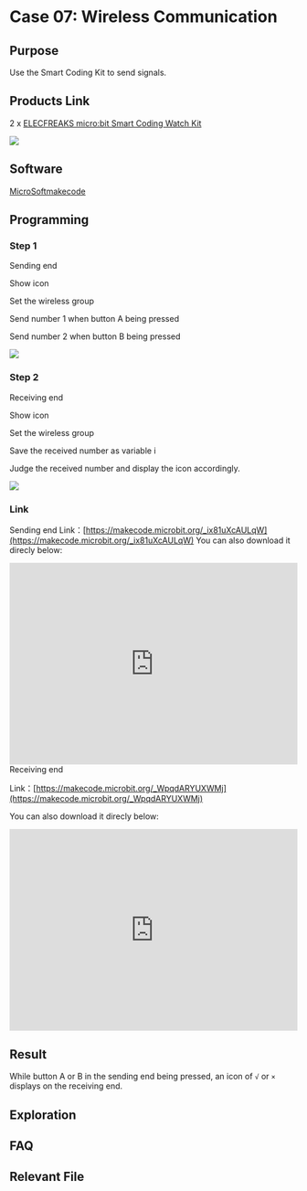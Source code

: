 # Case 07: Wireless Communication

## Purpose

 Use the Smart Coding Kit to send signals. 

## Products Link

2 x [ELECFREAKS micro:bit Smart Coding Watch Kit](https://www.elecfreaks.com/micro-bit-smart-coding-kit.html)


![](./images/smart_coding_kit_case_07_01.png)


## Software

[MicroSoftmakecode](https://makecode.microbit.org/#)

## Programming

### Step 1
 Sending end

 Show icon

 Set the wireless group

 Send number 1 when button A being pressed

 Send number 2 when button B being pressed

  ![](./images/smart_coding_kit_case_07_02.png)

### Step 2
 Receiving end

 Show icon

 Set the wireless group

 Save the received number as variable i

 Judge the received number and display the icon accordingly.

  ![](./images/smart_coding_kit_case_07_03.png)




### Link
 Sending end
 Link：[https://makecode.microbit.org/_ix81uXcAULqW](https://makecode.microbit.org/_ix81uXcAULqW)
 You can also download it direcly below:

<div style="position:relative;height:0;padding-bottom:70%;overflow:hidden;"><iframe style="position:absolute;top:0;left:0;width:100%;height:100%;" src="https://makecode.microbit.org/#pub:_ix81uXcAULqW" frameborder="0" sandbox="allow-popups allow-forms allow-scripts allow-same-origin"></iframe></div>  
 Receiving end

 Link：[https://makecode.microbit.org/_WpqdARYUXWMj](https://makecode.microbit.org/_WpqdARYUXWMj)

 You can also download it direcly below:

<div style="position:relative;height:0;padding-bottom:70%;overflow:hidden;"><iframe style="position:absolute;top:0;left:0;width:100%;height:100%;" src="https://makecode.microbit.org/#pub:_WpqdARYUXWMj" frameborder="0" sandbox="allow-popups allow-forms allow-scripts allow-same-origin"></iframe></div>  

## Result


 While button A or B in the sending end being pressed, an icon of `√` or `×` displays on the receiving end.





## Exploration




## FAQ




## Relevant File



